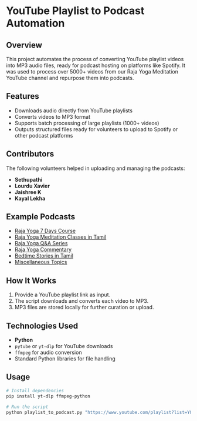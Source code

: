 # YouTube Playlist to Podcast Automation

## Overview
This project automates the process of converting YouTube playlist videos into MP3 audio files, ready for podcast hosting on platforms like Spotify. It was used to process over 5000+ videos from our Raja Yoga Meditation YouTube channel and repurpose them into podcasts.

## Features
- Downloads audio directly from YouTube playlists
- Converts videos to MP3 format
- Supports batch processing of large playlists (1000+ videos)
- Outputs structured files ready for volunteers to upload to Spotify or other podcast platforms

## Contributors
The following volunteers helped in uploading and managing the podcasts:
- **Sethupathi**
- **Lourdu Xavier**
- **Jaishree K**
- **Kayal Lekha**

## Example Podcasts
- [Raja Yoga 7 Days Course](https://creators.spotify.com/pod/profile/jaishree-k/)  
- [Raja Yoga Meditation Classes in Tamil](https://creators.spotify.com/pod/profile/selvasoniyalourduxavier/)  
- [Raja Yoga Q&A Series](https://creators.spotify.com/pod/profile/sethupathi-sekar/)  
- [Raja Yoga Commentary](https://creators.spotify.com/pod/profile/lourdu-xavier-ambrose/)  
- [Bedtime Stories in Tamil](https://creators.spotify.com/pod/profile/kayal-lekha/)  
- [Miscellaneous Topics](https://creators.spotify.com/pod/profile/sethupathi-sekar3/)  

## How It Works
1. Provide a YouTube playlist link as input.
2. The script downloads and converts each video to MP3.
3. MP3 files are stored locally for further curation or upload.

## Technologies Used
- **Python**
- `pytube` or `yt-dlp` for YouTube downloads
- `ffmpeg` for audio conversion
- Standard Python libraries for file handling

## Usage
```bash
# Install dependencies
pip install yt-dlp ffmpeg-python

# Run the script
python playlist_to_podcast.py "https://www.youtube.com/playlist?list=YOUR_PLAYLIST_ID"
